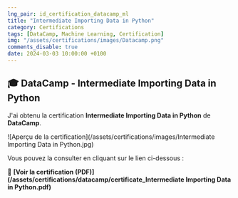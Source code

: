 ```yaml
---
lng_pair: id_certification_datacamp_ml
title: "Intermediate Importing Data in Python"
category: Certifications
tags: [DataCamp, Machine Learning, Certification]
img: "/assets/certifications/images/Datacamp.png"
comments_disable: true
date: 2024-03-03 10:00:00 +0100
---
```


## 🎓 DataCamp - Intermediate Importing Data in Python

J'ai obtenu la certification **Intermediate Importing Data in Python** de **DataCamp**.

![Aperçu de la certification](/assets/certifications/images/Intermediate Importing Data in Python.jpg)  

Vous pouvez la consulter en cliquant sur le lien ci-dessous :

📜 **[Voir la certification (PDF)](/assets/certifications/datacamp/certificate_Intermediate Importing Data in Python.pdf)** 
